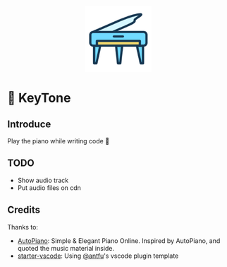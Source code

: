 <p align="center">
<img src="./res/icon.png" height="150">
</p>

# 🎹 KeyTone

## Introduce

Play the piano while writing code 🤪

## TODO

- Show audio track
- Put audio files on cdn

## Credits

Thanks to:

- [AutoPiano](https://github.com/AutoPiano/AutoPiano): Simple & Elegant Piano Online. Inspired by AutoPiano, and quoted the music material inside.
- [starter-vscode](https://github.com/antfu/starter-vscode): Using [@antfu](https://github.com/antfu)'s vscode plugin template
